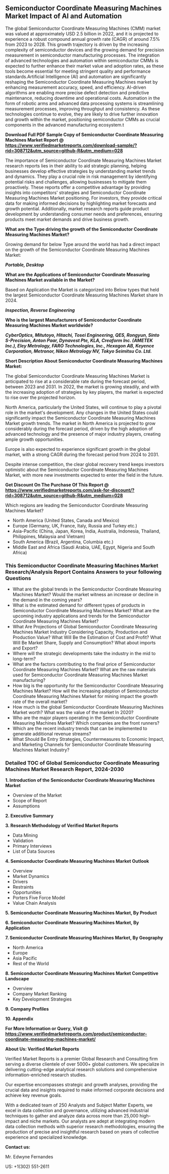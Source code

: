 <h2>Semiconductor Coordinate Measuring Machines Market Impact of AI and Automation</h2>The global Semiconductor Coordinate Measuring Machines (CMM) market was valued at approximately USD 2.5 billion in 2022, and it is projected to experience a robust compound annual growth rate (CAGR) of around 7.5% from 2023 to 2028. This growth trajectory is driven by the increasing complexity of semiconductor devices and the growing demand for precision measurement in semiconductor manufacturing processes. The integration of advanced technologies and automation within semiconductor CMMs is expected to further enhance their market value and adoption rates, as these tools become essential for meeting stringent quality and performance standards.Artificial Intelligence (AI) and automation are significantly reshaping the Semiconductor Coordinate Measuring Machines market by enhancing measurement accuracy, speed, and efficiency. AI-driven algorithms are enabling more precise defect detection and predictive maintenance, reducing downtime and operational costs. Automation in the form of robotic arms and advanced data processing systems is streamlining measurement processes, improving throughput and consistency. As these technologies continue to evolve, they are likely to drive further innovation and growth within the market, positioning semiconductor CMMs as crucial components in the advanced manufacturing ecosystem.t</p><p id="" class=""><strong>Download Full PDF Sample Copy of Semiconductor Coordinate Measuring Machines Market Report @ <a href="https://www.verifiedmarketreports.com/download-sample/?rid=308712&utm_source=github-R&utm_medium=028" target="_blank">https://www.verifiedmarketreports.com/download-sample/?rid=308712&utm_source=github-R&utm_medium=028</a></strong></p><p>The importance of&nbsp;Semiconductor Coordinate Measuring Machines Market research reports lies in their ability to aid strategic planning, helping businesses develop effective strategies by understanding market trends and dynamics. They play a crucial role in risk management by identifying potential risks and challenges, allowing businesses to mitigate them proactively. These reports offer a competitive advantage by providing insights into competitors' strategies and Semiconductor Coordinate Measuring Machines Market positioning. For investors, they provide critical data for making informed decisions by highlighting market forecasts and growth potential. Additionally, market research reports guide product development by understanding consumer needs and preferences, ensuring products meet market demands and drive business growth.</p><p><strong>What are the&nbsp;Type driving the growth of the Semiconductor Coordinate Measuring Machines Market?</strong></p><p id="" class="">Growing demand for below Type around the world has had a direct impact on the growth of the Semiconductor Coordinate Measuring Machines Market:</p><em><strong>Portable, Desktop</strong></em></p><strong>What are the&nbsp;Applications&nbsp;of Semiconductor Coordinate Measuring Machines Market available in the Market?</strong></p><p id="" class="">Based on Application the Market is categorized into Below types that held the largest Semiconductor Coordinate Measuring Machines Market share In 2024.</p><em><strong>Inspection, Reverse Engineering</strong></em></p><strong>Who is the largest Manufacturers of Semiconductor Coordinate Measuring Machines Market worldwide?</strong></p><p><em><strong>CyberOptics, Mitutoyo, Hitachi, Tosei Engineering, QES, Rongyun, Sinto S-Precision, Anton Paar, Dynavest Pte, KLA, Creaform Inc. (AMETEK Inc.), Eley Metrology, FARO Technologies, Inc., Hexagon AB, Keyence Corporation, Metronor, Nikon Metrology NV, Tokyo Seimitsu Co. Ltd.</strong></em></p><p id="" class=""><strong>Short Description About Semiconductor Coordinate Measuring Machines Market:</strong></p><p>The global Semiconductor Coordinate Measuring Machines Market is anticipated to rise at a considerable rate during the forecast period, between 2023 and 2031. In 2022, the market is growing steadily, and with the increasing adoption of strategies by key players, the market is expected to rise over the projected horizon.</p><p>North America, particularly the United States, will continue to play a pivotal role in the market's development. Any changes in the United States could significantly impact the Semiconductor Coordinate Measuring Machines Market growth trends. The market in North America is projected to grow considerably during the forecast period, driven by the high adoption of advanced technology and the presence of major industry players, creating ample growth opportunities.</p><p>Europe is also expected to experience significant growth in the global market, with a strong CAGR during the forecast period from 2024 to 2031.</p><p>Despite intense competition, the clear global recovery trend keeps investors optimistic about the Semiconductor Coordinate Measuring Machines Market, with more new investments expected to enter the field in the future.</p><p id="" class=""><strong>Get Discount On The Purchase Of This Report @ <a href="https://www.verifiedmarketreports.com/ask-for-discount/?rid=308712&utm_source=github-R&utm_medium=028" target="_blank">https://www.verifiedmarketreports.com/ask-for-discount/?rid=308712&utm_source=github-R&utm_medium=028</a></strong></p>Which regions are leading the Semiconductor Coordinate Measuring Machines Market?</p><ul><li>North America (United States, Canada and Mexico)</li><li>Europe (Germany, UK, France, Italy, Russia and Turkey etc.)</li><li>Asia-Pacific (China, Japan, Korea, India, Australia, Indonesia, Thailand, Philippines, Malaysia and Vietnam)</li><li>South America (Brazil, Argentina, Columbia etc.)</li><li>Middle East and Africa (Saudi Arabia, UAE, Egypt, Nigeria and South Africa)</li></ul><h3 id="" class="">This Semiconductor Coordinate Measuring Machines Market Research/Analysis Report Contains Answers to your following Questions</h3><ul><li>What are the global trends in the Semiconductor Coordinate Measuring Machines Market? Would the market witness an increase or decline in the demand in the coming years?</li><li>What is the estimated demand for different types of products in Semiconductor Coordinate Measuring Machines Market? What are the upcoming industry applications and trends for the Semiconductor Coordinate Measuring Machines Market?</li><li>What Are Projections of Global Semiconductor Coordinate Measuring Machines Market Industry Considering Capacity, Production and Production Value? What Will Be the Estimation of Cost and Profit? What Will Be Market Share, Supply and Consumption? What about imports and Export?</li><li>Where will the strategic developments take the industry in the mid to long-term?</li><li>What are the factors contributing to the final price of Semiconductor Coordinate Measuring Machines Market? What are the raw materials used for Semiconductor Coordinate Measuring Machines Market manufacturing?</li><li>How big is the opportunity for the Semiconductor Coordinate Measuring Machines Market? How will the increasing adoption of Semiconductor Coordinate Measuring Machines Market for mining impact the growth rate of the overall market?</li><li>How much is the global Semiconductor Coordinate Measuring Machines Market worth? What was the value of the market In 2020?</li><li>Who are the major players operating in the Semiconductor Coordinate Measuring Machines Market? Which companies are the front runners?</li><li>Which are the recent industry trends that can be implemented to generate additional revenue streams?</li><li>What Should Be Entry Strategies, Countermeasures to Economic Impact, and Marketing Channels for Semiconductor Coordinate Measuring Machines Market Industry?</li></ul><h3 id="" class="">Detailed TOC of Global Semiconductor Coordinate Measuring Machines Market Research Report, 2024-2030</h3><p id="" class=""><strong>1. Introduction of the Semiconductor Coordinate Measuring Machines Market</strong></p><ul><li>Overview of the Market</li><li>Scope of Report</li><li>Assumptions</li></ul><p id="" class=""><strong>2. Executive Summary</strong></p><p id="" class=""><strong>3. Research Methodology of Verified Market Reports</strong></p><ul><li>Data Mining</li><li>Validation</li><li>Primary Interviews</li><li>List of Data Sources</li></ul><p id="" class=""><strong>4. Semiconductor Coordinate Measuring Machines Market Outlook</strong></p><ul><li>Overview</li><li>Market Dynamics</li><li>Drivers</li><li>Restraints</li><li>Opportunities</li><li>Porters Five Force Model</li><li>Value Chain Analysis</li></ul><p id="" class=""><strong>5. Semiconductor Coordinate Measuring Machines Market, By Product</strong></p><p id="" class=""><strong>6. Semiconductor Coordinate Measuring Machines Market, By Application</strong></p><p id="" class=""><strong>7. Semiconductor Coordinate Measuring Machines Market, By Geography</strong></p><ul><li>North America</li><li>Europe</li><li>Asia Pacific</li><li>Rest of the World</li></ul><p id="" class=""><strong>8. Semiconductor Coordinate Measuring Machines Market Competitive Landscape</strong></p><ul><li>Overview</li><li>Company Market Ranking</li><li>Key Development Strategies</li></ul><p id="" class=""><strong>9. Company Profiles</strong></p><p id="" class=""><strong>10. Appendix</strong></p><p id="" class=""><strong>For More Information or Query, Visit @ <a href="https://www.verifiedmarketreports.com/product/semiconductor-coordinate-measuring-machines-market/" target="_blank">https://www.verifiedmarketreports.com/product/semiconductor-coordinate-measuring-machines-market/</a></strong></p><p id="" class=""><strong>About Us: Verified Market Reports</strong></p><p id="" class="">Verified Market Reports is a premier Global Research and Consulting firm serving a diverse clientele of over 5000+ global customers. We specialize in delivering cutting-edge analytical research solutions and comprehensive information-enriched research studies.</p><p id="" class="">Our expertise encompasses strategic and growth analyses, providing the crucial data and insights required to make informed corporate decisions and achieve key revenue goals.</p><p id="" class="">With a dedicated team of 250 Analysts and Subject Matter Experts, we excel in data collection and governance, utilizing advanced industrial techniques to gather and analyze data across more than 25,000 high-impact and niche markets. Our analysts are adept at integrating modern data collection methods with superior research methodologies, ensuring the production of precise and insightful research based on years of collective experience and specialized knowledge.</p><p id="" class=""><strong>Contact us:</strong></p><p id="" class="">Mr. Edwyne Fernandes</p><p id="" class="">US: +1(302) 551-2611</p>